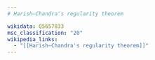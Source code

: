 ```yaml
---
# Harish–Chandra's regularity theorem

wikidata: Q5657833
msc_classification: "20"
wikipedia_links:
  - "[[Harish–Chandra's regularity theorem]]"
---
```

